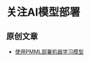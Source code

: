# 关注AI模型部署

## 原创文章
* [使用PMML部署机器学习模型](https://github.com/aipredict/ai-deployment/tree/master/deploy-ml-using-pmml)